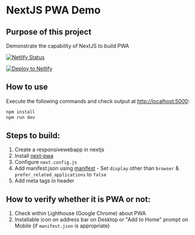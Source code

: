 # NextJS PWA Demo

## Purpose of this project
Demonstrate the capability of NextJS to build PWA

[![Netlify Status](https://api.netlify.com/api/v1/badges/fccd3193-6810-4f9d-9038-26191e7c90cb/deploy-status)](https://app.netlify.com/sites/confident-kowalevski-0f2dd6/deploys)

[![Deploy to Netlify](https://www.netlify.com/img/deploy/button.svg)](https://app.netlify.com/start/deploy?repository=https://github.com/kamal250/next-pwa-demo)

## How to use

Execute the following commands and check output at [http://localhost:5000](http://localhost:5000):
```bash
npm install
npm run dev
```

## Steps to build:
1. Create a responsivewebapp in nextjs
2. Install [next-pwa](https://npmjs.com/package/next-pwa)
3. Configure `next.config.js`
4. Add manifest.json using [manifest](https://app-manifest.firebaseapp.com) - Set `display` other than `browser` & `prefer_related_applications` to `false`
5. Add meta tags in header

## How to verify whether it is PWA or not:
1. Check within Lighthouse (Google Chrome) about PWA
2. Installable icon on address bar on Desktop or "Add to Home" prompt on Mobile (if `manifest.json` is appropriate)
